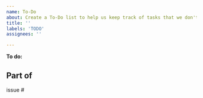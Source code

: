 ```yaml
---
name: To-Do
about: Create a To-Do list to help us keep track of tasks that we don't create GitHub issues for
title: ''
labels: 'TODO'
assignees: ''

---
```


**To do:**

## Part of
issue #
